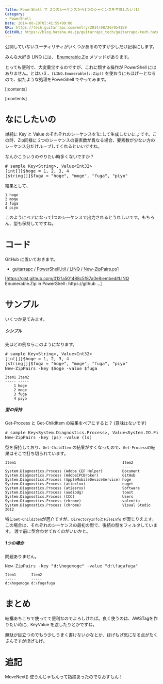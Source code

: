 ```yaml
---
Title: PowerShell で 2つのシーケンスから1つのシーケンスを生成したい(1)
Category:
- PowerShell
Date: 2014-08-20T05:41:59+09:00
URL: https://tech.guitarrapc.com/entry/2014/08/20/054159
EditURL: https://blog.hatena.ne.jp/guitarrapc_tech/guitarrapc-tech.hatenablog.com/atom/entry/12921228815730736739
---
```


公開していないユーティリティがいくつかあるのですが少しだけ記事にします。

みんな大好き LINQ には、 [Enumerable.Zip](http://msdn.microsoft.com/ja-jp/library/dd267698.aspx) メソッドがあります。

とっても便利で、大変重宝するのですが、これに類する操作が PowerShell にはありません。とはいえ、```[LINQ.Enumerable]::Zip()``` を使おうにもほげーとなるので、似たような処理をPowerShell でやってみます。

[:contents]

[:contents]

# なにしたいの

単純に Key と Value のそれぞれのシーケンスを1にして生成したいにょです。この時、Zip同様に 2つのシーケンスの要素数が異なる場合、要素数が少ない方のシーケンス分だけループしてくれるといいですね。

なんかこういうのやりたい時多くないですか？

<pre class="brush: powershell;">
# sample Key&lt;String&gt;, Value&lt;Int32&gt;
&#91;int&#91;&#93;&#93;$hoge = 1, 2, 3, 4
&#91;string&#91;&#93;&#93;$fuga = "hoge", "moge", "fuga", "piyo"
</pre>

結果として、

```
1 hoge
2 moge
3 fuga
4 piyo
```

このようにペアになって1つのシーケンスで出力されるとうれしいです。もちろん、型も保持してですね。

# コード

GitHub に置いておきます。

- [guitarrapc / PowerShellUtil / LINQ / New-ZipPairs.ps1](https://github.com/guitarrapc/PowerShellUtil/blob/master/LINQ/New-ZipPairs.ps1)




[https://gist.github.com/0121a501488c5f87a0e8:embed#LINQ Enumerable.Zip in PowerShell : https://github ...]




# サンプル

いくつか見てみます。

##### シンプル

先ほどの例ならこのようになります。

<pre class="brush: powershell;">
# sample Key&lt;String&gt;, Value&lt;Int32&gt;
&#91;int&#91;&#93;&#93;$hoge = 1, 2, 3, 4
&#91;string&#91;&#93;&#93;$fuga = "hoge", "moge", "fuga", "piyo"
New-ZipPairs -key $hoge -value $fuga
</pre>


```
Item1 Item2
----- -----
    1 hoge
    2 moge
    3 fuga
    4 piyo

```

##### 型の保持

Get-Process と Get-ChildItem の結果をペアにすると？ (意味はないです)

<pre class="brush: powershell;">
# sample Key&lt;System.Diagnostics.Process&gt;, Value&lt;System.IO.FileInfo&gt;
New-ZipPairs -key &#40ps&#41 -value &#40ls&#41
</pre>


型を保持しており、```Get-ChildItem``` の結果がすくなったので、```Get-Process```の結果はそこで打ち切られています。

```
Item1                                                 Item2
-----                                                 -----
System.Diagnostics.Process (Adobe CEF Helper)         Document
System.Diagnostics.Process (AdobeIPCBroker)           GitHub
System.Diagnostics.Process (AppleMobileDeviceService) hoge
System.Diagnostics.Process (atieclxx)                 nuget
System.Diagnostics.Process (atiesrxx)                 Software
System.Diagnostics.Process (audiodg)                  toast
System.Diagnostics.Process (CCC)                      Users
System.Diagnostics.Process (chrome)                   valentia
System.Diagnostics.Process (chrome)                   Visual Studio 2012
```

特に```Get-ChildItem```が厄介ですが、```DirectoryInfo```と```FileInfo``` が混じりえます。この場合は、それぞれのシーケンスの最初の型で、後続の型をフィルタしています。
渡す前に型合わせておくのがいいかと。

##### 1つの場合

問題ありません。

<pre class="brush: powershell;">
New-ZipPairs -key "d&#58;\hogemoge" -value "d&#58;\fugafuga"
</pre>

```
Item1       Item2
-----       -----
d:\hogemoge d:\fugafuga
```


# まとめ

結構あちこちで使ってて便利なのでよろしければ。良く使うのは、AWSTagを作りたい時に、KeyValue を渡したりとかですね。

無駄が目立つのでもう少しうまく書けないかなとか、ほげもげ気になる点がたくさんですがほげもげ。


# 追記

MoveNext() 使うんじゃもんって指摘あったのでなおすもん！
